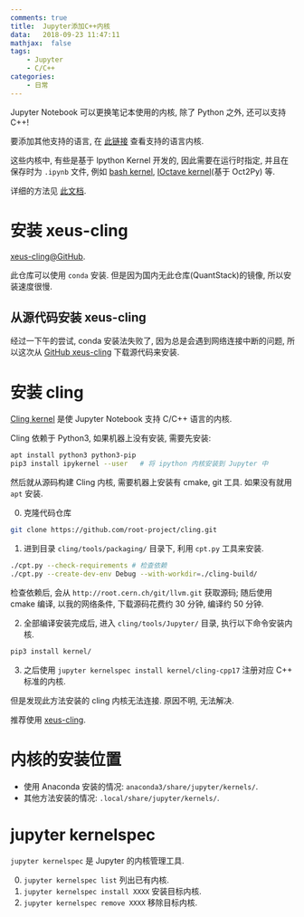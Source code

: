 ```yaml
---
comments: true
title:  Jupyter添加C++内核
data:   2018-09-23 11:47:11
mathjax:  false
tags:
    - Jupyter
    - C/C++
categories:
    - 日常
---
```


Jupyter Notebook 可以更换笔记本使用的内核, 除了 Python 之外, 还可以支持 C++!

要添加其他支持的语言, 在 [此链接](https://github.com/jupyter/jupyter/wiki/Jupyter-kernels) 查看支持的语言内核.

这些内核中, 有些是基于 Ipython Kernel 开发的, 因此需要在运行时指定, 并且在保存时为 `.ipynb` 文件, 例如 [bash kernel](https://github.com/takluyver/bash_kernel), [IOctave kernel](https://github.com/calysto/octave_kernel)(基于 Oct2Py) 等.

详细的方法见 [此文档](https://jupyter-client.readthedocs.io/en/latest/wrapperkernels.html).

<!--more-->

# 安装 xeus-cling

[xeus-cling@GitHub](https://github.com/QuantStack/xeus-cling).

此仓库可以使用 `conda` 安装. 但是因为国内无此仓库(QuantStack)的镜像, 所以安装速度很慢.

## 从源代码安装 xeus-cling

经过一下午的尝试, conda 安装法失败了, 因为总是会遇到网络连接中断的问题, 所以这次从 [GitHub xeus-cling]() 下载源代码来安装.

# 安装 cling

[Cling kernel](https://github.com/root-project/cling/tree/master/tools/Jupyter) 是使 Jupyter Notebook 支持 C/C++ 语言的内核.

Cling 依赖于 Python3, 如果机器上没有安装, 需要先安装:

```sh
apt install python3 python3-pip
pip3 install ipykernel --user   # 将 ipython 内核安装到 Jupyter 中
```

然后就从源码构建 Cling 内核, 需要机器上安装有 cmake, git 工具. 如果没有就用 `apt` 安装.

0. 克隆代码仓库

```sh
git clone https://github.com/root-project/cling.git
```

1. 进到目录 `cling/tools/packaging/` 目录下, 利用 `cpt.py` 工具来安装.

```sh
./cpt.py --check-requirements # 检查依赖
./cpt.py --create-dev-env Debug --with-workdir=./cling-build/
```

检查依赖后, 会从 `http://root.cern.ch/git/llvm.git` 获取源码;
随后使用 cmake 编译, 以我的网络条件, 下载源码花费约 30 分钟, 编译约 50 分钟.

2. 全部编译安装完成后, 进入 `cling/tools/Jupyter/` 目录, 执行以下命令安装内核.

```sh
pip3 install kernel/
```

3. 之后使用 `jupyter kernelspec install kernel/cling-cpp17` 注册对应 C++ 标准的内核.

但是发现此方法安装的 cling 内核无法连接. 原因不明, 无法解决.

推荐使用 [xeus-cling](#安装-xeus-cling).

# 内核的安装位置

- 使用 Anaconda 安装的情况: `anaconda3/share/jupyter/kernels/`.
- 其他方法安装的情况: `.local/share/jupyter/kernels/`.

# jupyter kernelspec

`jupyter kernelspec` 是 Jupyter 的内核管理工具.

0. `jupyter kernelspec list` 列出已有内核.
0. `jupyter kernelspec install XXXX` 安装目标内核.
0. `jupyter kernelspec remove XXXX` 移除目标内核.
